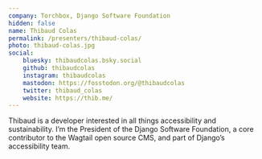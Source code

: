 ```yaml
---
company: Torchbox, Django Software Foundation
hidden: false
name: Thibaud Colas
permalink: /presenters/thibaud-colas/
photo: thibaud-colas.jpg
social:
    bluesky: thibaudcolas.bsky.social
    github: thibaudcolas
    instagram: thibaudcolas
    mastodon: https://fosstodon.org/@thibaudcolas
    twitter: thibaud_colas
    website: https://thib.me/
---
```


Thibaud is a developer interested in all things accessibility and sustainability. I’m the President of the Django Software Foundation, a core contributor to the Wagtail open source CMS, and part of Django’s accessibility team.
